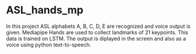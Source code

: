 # ASL_hands_mp

In this project ASL alphabets A, B, C, D, E are recognized and voice output is given. Mediapipe Hands are used to collect landmarks of 21 keypoints. This data is trained on LSTM.
The output is diplayed in the screen and also as a voice using python text-to-speech.
